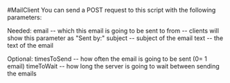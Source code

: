 #MailClient
You can send a POST request to this script with the following parameters:

Needed:
  email    -- which this email is going to be sent to
  from     -- clients will show this parameter as "Sent by:"
  subject  -- subject of the email
  text     -- the text of the email
  
Optional:
  timesToSend -- how often the email is going to be sent (0= 1 email)
  timeToWait  -- how long the server is going to wait between sending the emails
